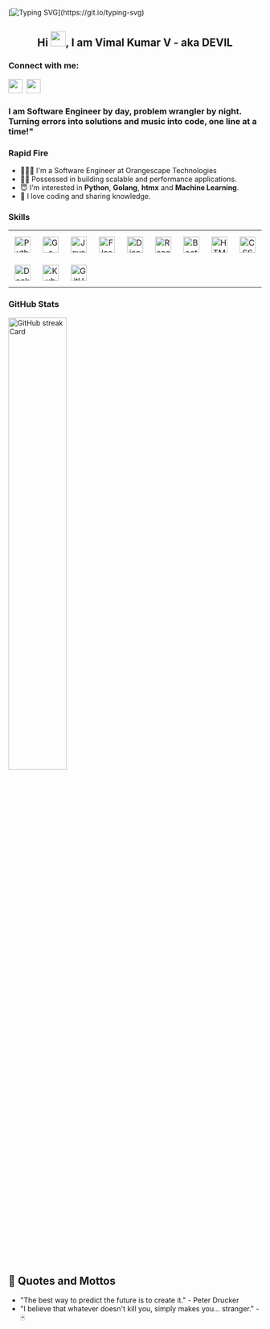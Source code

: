 [![Typing SVG](https://readme-typing-svg.herokuapp.com?color=%2336BCF7&lines=Why+So+Serious??)](https://git.io/typing-svg)

**<h2 align="center"> Hi <img src="https://raw.githubusercontent.com/MartinHeinz/MartinHeinz/master/wave.gif" width="30px">, I am Vimal Kumar V - aka DEVIL </h2>**

**<h3 align="left">Connect with me:</h3>** 
<p align="left"><a href="https://www.linkedin.com/in/vimal-kumar-v-bb0711276/" target="_blank"><img src="https://img.shields.io/badge/LinkedIn-0077B5?logo=linkedin&logoColor=white" height="28" style="margin-right: 4px"></a> <a href="https://github.com/Vimal-Kumar-V" target="_blank"><img src="https://img.shields.io/badge/GitHub-100000?style=for-the-badge&logo=github&logoColor=white" height="28" style="margin-right: 4px"></a></p>

 **<h3 align="left">I am Software Engineer by day, problem wrangler by night. Turning errors into solutions and music into code, one line at a time!"</h3>**

**<h3 align="left">Rapid Fire</h3>**
- 🧑🏽‍💻 I'm a Software Engineer at Orangescape Technologies
- 🧘🏽 Possessed in building scalable and performance applications.
- 😇 I’m interested in **Python**, **Golang**, **htmx** and **Machine Learning**.
- 🤩 I love coding and sharing knowledge.

 **<h3 align="left">Skills</h3>**

<table style="width: 100%; border: 0px solid white;"><tr>
<td style="text-align: center; border: 0px; padding: 12px;"><img src="https://cdn.jsdelivr.net/gh/devicons/devicon/icons/python/python-original.svg" height="32" alt="Python"/></td><td style="text-align: center; border: 0px; padding: 12px;"><img src="https://cdn.jsdelivr.net/gh/devicons/devicon@latest/icons/go/go-original-wordmark.svg" height="32" alt="Go"/></td><td style="text-align: center; border: 0px; padding: 12px;"><img src="https://cdn.jsdelivr.net/gh/devicons/devicon/icons/javascript/javascript-original.svg" height="32" alt="JavaScript"/></td>
<td style="text-align: center; border: 0px; padding: 12px;"><img src="https://cdn.jsdelivr.net/gh/devicons/devicon@latest/icons/flask/flask-original-wordmark.svg" height="32" alt="Flask"/></td><td style="text-align: center; border: 0px; padding: 12px;"><img src="https://cdn.jsdelivr.net/gh/devicons/devicon@latest/icons/django/django-plain-wordmark.svg" height="32" alt="Django"/></td><td style="text-align: center; border: 0px; padding: 12px;"><img src="https://cdn.jsdelivr.net/gh/devicons/devicon@latest/icons/react/react-original-wordmark.svg" height="32" alt="React"/></td><td style="text-align: center; border: 0px; padding: 12px;"><img src="https://cdn.jsdelivr.net/gh/devicons/devicon/icons/bootstrap/bootstrap-plain.svg" height="32" alt="Bootstrap"/></td><td style="text-align: center; border: 0px; padding: 12px;"><img src="https://cdn.jsdelivr.net/gh/devicons/devicon@latest/icons/html5/html5-original-wordmark.svg" height="32" alt="HTML5"/></td><td style="text-align: center; border: 0px; padding: 12px;"><img src="https://cdn.jsdelivr.net/gh/devicons/devicon@latest/icons/css3/css3-original-wordmark.svg" height="32" alt="CSS3"/></td><td style="text-align: center; border: 0px; padding: 12px;"><img src="https://cdn.jsdelivr.net/gh/devicons/devicon@latest/icons/mongodb/mongodb-original-wordmark.svg" height="32" alt="MongoDB"/></td><td style="text-align: center; border: 0px; padding: 12px;"><img src="https://cdn.jsdelivr.net/gh/devicons/devicon@latest/icons/mysql/mysql-original-wordmark.svg" height="32" alt="MySQL"/></td><td style="text-align: center; border: 0px; padding: 12px;"><img src="https://cdn.jsdelivr.net/gh/devicons/devicon/icons/postgresql/postgresql-original.svg" height="32" alt="PostgreSQL"/></td><td style="text-align: center; border: 0px; padding: 12px;"><img src="https://cdn.jsdelivr.net/gh/devicons/devicon@latest/icons/redis/redis-original-wordmark.svg" height="32" alt="Redis"/></td><td style="text-align: center; border: 0px; padding: 12px;"><img src="https://cdn.jsdelivr.net/gh/devicons/devicon/icons/pandas/pandas-original-wordmark.svg" height="32" alt="Pandas"/></td><td style="text-align: center; border: 0px; padding: 12px;"><img src="https://cdn.jsdelivr.net/gh/devicons/devicon@latest/icons/pytorch/pytorch-original-wordmark.svg" height="32" alt="PyTorch"/></td></tr><tr><td style="text-align: center; border: 0px; padding: 12px;"><img src="https://cdn.jsdelivr.net/gh/devicons/devicon@latest/icons/docker/docker-original-wordmark.svg" height="32" alt="Docker"/></td><td style="text-align: center; border: 0px; padding: 12px;"><img src="https://cdn.jsdelivr.net/gh/devicons/devicon/icons/kubernetes/kubernetes-original.svg" height="32" alt="Kubernetes"/></td><td style="text-align: center; border: 0px; padding: 12px;"><img src="https://cdn.jsdelivr.net/gh/devicons/devicon@latest/icons/github/github-original-wordmark.svg" height="32" alt="GitHub"/></td></table>

 **<h3 align="left">GitHub Stats</h3>**
<p align="left">
  <img width="48%" src="https://streak-stats.demolab.com/?user=Vimal-Kumar-V&theme=react&hide_border=false&date_format=M+j%5B%2C+Y%5D&mode=daily&hide_total_contributions=false&hide_current_streak=false&hide_longest_streak=false&card_height=200" alt="GitHub streak Card" />
</p>

## 📜 Quotes and Mottos
- "The best way to predict the future is to create it." - Peter Drucker
- "I believe that whatever doesn't kill you, simply makes you... stranger." - 🃏
